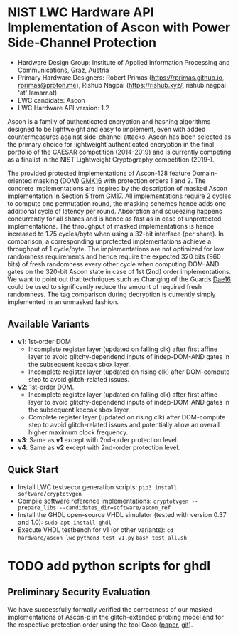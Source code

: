 # NIST LWC Hardware API Implementation of Ascon with Power Side-Channel Protection

* Hardware Design Group: Institute of Applied Information Processing and Communications, Graz, Austria
* Primary Hardware Designers: Robert Primas (https://rprimas.github.io, rprimas@proton.me), Rishub Nagpal (https://rishub.xyz/, rishub.nagpal 'at' lamarr.at)
* LWC candidate: Ascon
* LWC Hardware API version: 1.2

Ascon is a family of authenticated encryption and hashing algorithms designed to be lightweight and easy to implement, even with added countermeasures against side-channel attacks.
Ascon has been selected as the primary choice for lightweight authenticated encryption in the final portfolio of the CAESAR competition (2014-2019) and is currently competing as a finalist in the NIST Lightweight Cryptography competition (2019-).

The provided protected implementations of Ascon-128 feature Domain-oriented masking (DOM) [GMK16](https://eprint.iacr.org/2016/486.pdf) with protection orders 1 and 2. The concrete implementations are inspired by the description of masked Ascon implementation in Section 5 from [GM17](https://eprint.iacr.org/2017/103.pdf). All implementations require 2 cycles to compute one permutation round, the masking schemes hence adds one additional cycle of latency per round. Absorption and squeezing happens concurrently for all shares and is hence as fast as in case of unprotected implementations. The throughput of masked implementations is hence increased to 1.75 cycles/byte when using a 32-bit interface (per share). In comparison, a corresponding unprotected implementations achieve a throughput of 1 cycle/byte. The implementations are not optimized for low randomness requirements and hence require the expected 320 bits (960 bits) of fresh randomness every other cycle when computing DOM-AND gates on the 320-bit Ascon state in case of 1st (2nd) order implementations. We want to point out that techniques such as Changing of the Guards [Dae16](https://eprint.iacr.org/2016/1061.pdf) could be used to significantly reduce the amount of required fresh randomness. The tag comparison during decryption is currently simply implemented in an unmasked fashion.

## Available Variants

- **v1**: 1st-order DOM
  - Incomplete register layer (updated on falling clk) after first affine layer to avoid glitchy-dependend inputs of indep-DOM-AND gates in the subsequent keccak sbox layer.
  - Incomplete register layer (updated on rising clk) after DOM-compute step to avoid glitch-related issues.
- **v2**: 1st-order DOM.
  - Incomplete register layer (updated on falling clk) after first affine layer to avoid glitchy-dependend inputs of indep-DOM-AND gates in the subsequent keccak sbox layer.
  - Complete register layer (updated on rising clk) after DOM-compute step to avoid glitch-related issues and potentially allow an overall higher maximum clock frequency.
- **v3**: Same as **v1** except with 2nd-order protection level.
- **v4**: Same as **v2** except with 2nd-order protection level.

## Quick Start

* Install LWC testvecor generation scripts:
`pip3 install software/cryptotvgen`
* Compile software reference implementations:
`cryptotvgen --prepare_libs --candidates_dir=software/ascon_ref`
* Install the GHDL open-source VHDL simulator (tested with version 0.37 and 1.0):
`sudo apt install ghdl`
* Execute VHDL testbench for v1 (or other variants):
`cd hardware/ascon_lwc`
`python3 test_v1.py`
`bash test_all.sh`

# TODO add python scripts for ghdl

## Preliminary Security Evaluation

We have successfully formally verified the correctness of our masked implementations of Ascon-p in the glitch-extended probing model and for the respective protection order using the tool Coco ([paper](https://www.usenix.org/system/files/sec21fall-gigerl.pdf), [git](https://github.com/IAIK/coco-alma)).
